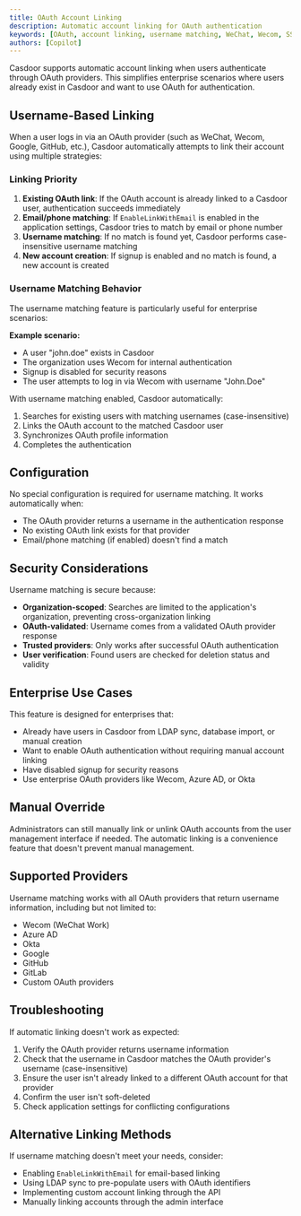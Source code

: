 ```yaml
---
title: OAuth Account Linking
description: Automatic account linking for OAuth authentication
keywords: [OAuth, account linking, username matching, WeChat, Wecom, SSO]
authors: [Copilot]
---
```


Casdoor supports automatic account linking when users authenticate through OAuth providers. This simplifies enterprise scenarios where users already exist in Casdoor and want to use OAuth for authentication.

## Username-Based Linking

When a user logs in via an OAuth provider (such as WeChat, Wecom, Google, GitHub, etc.), Casdoor automatically attempts to link their account using multiple strategies:

### Linking Priority

1. **Existing OAuth link**: If the OAuth account is already linked to a Casdoor user, authentication succeeds immediately
2. **Email/phone matching**: If `EnableLinkWithEmail` is enabled in the application settings, Casdoor tries to match by email or phone number
3. **Username matching**: If no match is found yet, Casdoor performs case-insensitive username matching
4. **New account creation**: If signup is enabled and no match is found, a new account is created

### Username Matching Behavior

The username matching feature is particularly useful for enterprise scenarios:

**Example scenario:**
- A user "john.doe" exists in Casdoor
- The organization uses Wecom for internal authentication
- Signup is disabled for security reasons
- The user attempts to log in via Wecom with username "John.Doe"

With username matching enabled, Casdoor automatically:
1. Searches for existing users with matching usernames (case-insensitive)
2. Links the OAuth account to the matched Casdoor user
3. Synchronizes OAuth profile information
4. Completes the authentication

## Configuration

No special configuration is required for username matching. It works automatically when:

- The OAuth provider returns a username in the authentication response
- No existing OAuth link exists for that provider
- Email/phone matching (if enabled) doesn't find a match

## Security Considerations

Username matching is secure because:

- **Organization-scoped**: Searches are limited to the application's organization, preventing cross-organization linking
- **OAuth-validated**: Username comes from a validated OAuth provider response
- **Trusted providers**: Only works after successful OAuth authentication
- **User verification**: Found users are checked for deletion status and validity

## Enterprise Use Cases

This feature is designed for enterprises that:

- Already have users in Casdoor from LDAP sync, database import, or manual creation
- Want to enable OAuth authentication without requiring manual account linking
- Have disabled signup for security reasons
- Use enterprise OAuth providers like Wecom, Azure AD, or Okta

## Manual Override

Administrators can still manually link or unlink OAuth accounts from the user management interface if needed. The automatic linking is a convenience feature that doesn't prevent manual management.

## Supported Providers

Username matching works with all OAuth providers that return username information, including but not limited to:

- Wecom (WeChat Work)
- Azure AD
- Okta
- Google
- GitHub
- GitLab
- Custom OAuth providers

## Troubleshooting

If automatic linking doesn't work as expected:

1. Verify the OAuth provider returns username information
2. Check that the username in Casdoor matches the OAuth provider's username (case-insensitive)
3. Ensure the user isn't already linked to a different OAuth account for that provider
4. Confirm the user isn't soft-deleted
5. Check application settings for conflicting configurations

## Alternative Linking Methods

If username matching doesn't meet your needs, consider:

- Enabling `EnableLinkWithEmail` for email-based linking
- Using LDAP sync to pre-populate users with OAuth identifiers
- Implementing custom account linking through the API
- Manually linking accounts through the admin interface
